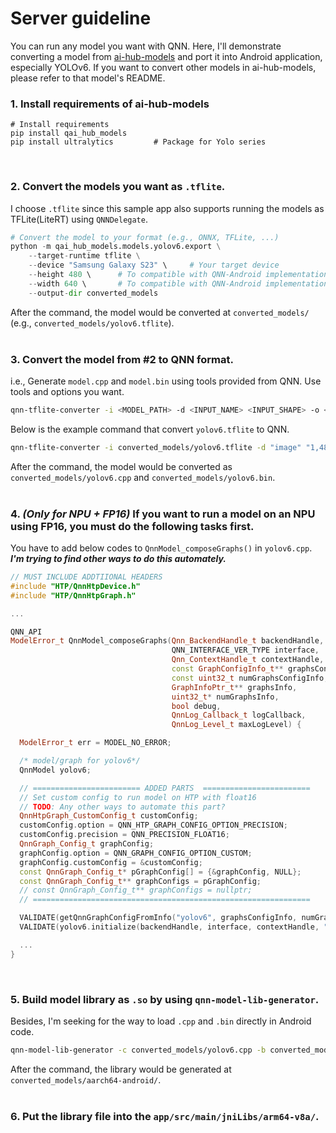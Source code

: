 # Server guideline
You can run any model you want with QNN. Here, I'll demonstrate converting a model from [ai-hub-models](https://github.com/quic/ai-hub-models) and port it into Android application, especially YOLOv6. If you want to convert other models in ai-hub-models, please refer to that model's README.

### 1. Install requirements of ai-hub-models
```
# Install requirements
pip install qai_hub_models
pip install ultralytics         # Package for Yolo series
```
<br/>

### 2. Convert the models you want as `.tflite`. 
I choose `.tflite` since this sample app also supports running the models as TFLite(LiteRT) using `QNNDelegate`.

```python
# Convert the model to your format (e.g., ONNX, TFLite, ...)
python -m qai_hub_models.models.yolov6.export \
    --target-runtime tflite \
    --device "Samsung Galaxy S23" \     # Your target device
    --height 480 \      # To compatible with QNN-Android implementation
    --width 640 \       # To compatible with QNN-Android implementation
    --output-dir converted_models
```
After the command, the model would be converted at `converted_models/` (e.g., `converted_models/yolov6.tflite`).   
<br/>

### 3. Convert the model from #2 to QNN format.
i.e., Generate `model.cpp` and `model.bin` using tools provided from QNN. Use tools and options you want.
```bash
qnn-tflite-converter -i <MODEL_PATH> -d <INPUT_NAME> <INPUT_SHAPE> -o <OUTPUT_DIR> ...
```

Below is the example command that convert `yolov6.tflite` to QNN.
```bash
qnn-tflite-converter -i converted_models/yolov6.tflite -d "image" "1,480,640,3" -o converted_models/yolov6.cpp
```
After the command,  the model would be converted as `converted_models/yolov6.cpp` and `converted_models/yolov6.bin`.  
<br/>

### 4. *(Only for NPU + FP16)* If you want to run a model on an NPU using FP16, you must do the following tasks first. 
You have to add below codes to `QnnModel_composeGraphs()` in `yolov6.cpp`. ***I'm trying to find other ways to do this automately.***

```cpp
// MUST INCLUDE ADDTIIONAL HEADERS
#include "HTP/QnnHtpDevice.h"
#include "HTP/QnnHtpGraph.h"

...

QNN_API
ModelError_t QnnModel_composeGraphs(Qnn_BackendHandle_t backendHandle,
                                    QNN_INTERFACE_VER_TYPE interface,
                                    Qnn_ContextHandle_t contextHandle,
                                    const GraphConfigInfo_t** graphsConfigInfo,
                                    const uint32_t numGraphsConfigInfo,
                                    GraphInfoPtr_t** graphsInfo,
                                    uint32_t* numGraphsInfo,
                                    bool debug,
                                    QnnLog_Callback_t logCallback,
                                    QnnLog_Level_t maxLogLevel) {

  ModelError_t err = MODEL_NO_ERROR;

  /* model/graph for yolov6*/
  QnnModel yolov6;

  // ======================== ADDED PARTS  ========================
  // Set custom config to run model on HTP with float16
  // TODO: Any other ways to automate this part?
  QnnHtpGraph_CustomConfig_t customConfig;
  customConfig.option = QNN_HTP_GRAPH_CONFIG_OPTION_PRECISION;
  customConfig.precision = QNN_PRECISION_FLOAT16;
  QnnGraph_Config_t graphConfig;
  graphConfig.option = QNN_GRAPH_CONFIG_OPTION_CUSTOM;
  graphConfig.customConfig = &customConfig;
  const QnnGraph_Config_t* pGraphConfig[] = {&graphConfig, NULL};
  const QnnGraph_Config_t** graphConfigs = pGraphConfig;
  // const QnnGraph_Config_t** graphConfigs = nullptr;
  // ==============================================================

  VALIDATE(getQnnGraphConfigFromInfo("yolov6", graphsConfigInfo, numGraphsConfigInfo, graphConfigs), err);
  VALIDATE(yolov6.initialize(backendHandle, interface, contextHandle, "yolov6", debug, DO_GRAPH_NODE_VALIDATIONS, graphConfigs), err);

  ...
}
```
<br/>

### 5. Build model library as `.so` by using `qnn-model-lib-generator`. 
Besides, I'm seeking for the way to load `.cpp` and `.bin` directly in Android code.
```bash
qnn-model-lib-generator -c converted_models/yolov6.cpp -b converted_models/yolov6.bin -l YOLOv6_FP16.so -o converted_models/ -t aarch64-android
```
After the command, the library would be generated at `converted_models/aarch64-android/`.  
<br/>

### 6. Put the library file into the `app/src/main/jniLibs/arm64-v8a/`. 
